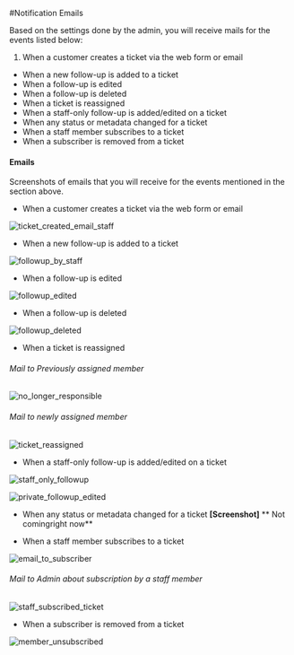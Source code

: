 #Notification Emails

Based on the settings done by the admin, you will receive mails for the events listed below:

 1. When a customer creates a ticket via the web form or email
 * When a new follow-up is added to a ticket
 * When a follow-up is edited
 * When a follow-up is deleted
 * When a ticket is reassigned
 * When a staff-only follow-up is added/edited on a ticket
 * When any status or metadata changed for a ticket
 * When a staff member subscribes to a ticket
 * When a subscriber is removed from a ticket


 #### Emails

Screenshots of emails that you will receive for the events mentioned in the section above.

* When a customer creates a ticket via the web form or email

![ticket_created_email_staff](https://cloud.githubusercontent.com/assets/8191145/6594679/5408d07a-c809-11e4-9cfc-87f3d519ecd3.png)


* When a new follow-up is added to a ticket

![followup_by_staff](https://cloud.githubusercontent.com/assets/8191145/6594777/2aeaeab0-c80a-11e4-978e-f9876764b7ca.png)


* When a follow-up is edited

![followup_edited](https://cloud.githubusercontent.com/assets/8191145/6594887/ef7f6838-c80a-11e4-80a4-0c3f923eb30c.png)

* When a follow-up is deleted

![followup_deleted](https://cloud.githubusercontent.com/assets/8191145/6594982/f9488f88-c80b-11e4-9ded-681f0548896f.png)

 * When a ticket is reassigned

###### Mail to Previously assigned member

![no_longer_responsible](https://cloud.githubusercontent.com/assets/8191145/6595046/7e5a8528-c80c-11e4-98e1-a71dc5eec904.png)

###### Mail to newly assigned member

![ticket_reassigned](https://cloud.githubusercontent.com/assets/8191145/6595095/f7a2ea38-c80c-11e4-9cff-b124d2680080.png)


 * When a staff-only follow-up is added/edited on a ticket

![staff_only_followup](https://cloud.githubusercontent.com/assets/8191145/6595415/28353cca-c810-11e4-8e81-774c9ca414b7.png)

![private_followup_edited](https://cloud.githubusercontent.com/assets/8191145/6595466/978e1ae2-c810-11e4-888c-6ca7840834ad.png)


 * When any status or metadata changed for a ticket
 **[Screenshot]**
** Not comingright now**

 * When a staff member subscribes to a ticket

![email_to_subscriber](https://cloud.githubusercontent.com/assets/8191145/6596456/ab83c6aa-c81a-11e4-995e-dd0545394184.png)

###### Mail to Admin about subscription by a staff member
![staff_subscribed_ticket](https://cloud.githubusercontent.com/assets/8191145/6596427/50774516-c81a-11e4-8d76-d99fb19a83e4.png)

 * When a subscriber is removed from a ticket

![member_unsubscribed](https://cloud.githubusercontent.com/assets/8191145/6596660/6a11c508-c81c-11e4-9f88-dc291f3ba834.png)


